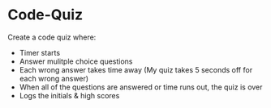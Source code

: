# Code-Quiz

Create a code quiz where:

- Timer starts
- Answer mulitple choice questions
- Each wrong answer takes time away (My quiz takes 5 seconds off for each wrong answer)
- When all of the questions are answered or time runs out, the quiz is over
- Logs the initials & high scores
